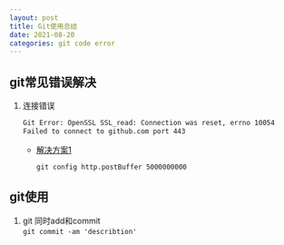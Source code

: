 ```yaml
---
layout: post
title: Git使用总结
date: 2021-08-20 
categories: git code error
---
```

## git常见错误解决
1. 连接错误
    ```cmd
    Git Error: OpenSSL SSL_read: Connection was reset, errno 10054
    Failed to connect to github.com port 443
    ```
    - [解决方案1](https://stackoverflow.com/questions/46232906/git-clone-error-rpc-failed-curl-56-openssl-ssl-read-ssl-error-syscall-errno)

         `git config http.postBuffer 5000000000`
## git使用
1. git 同时add和commit  
`git commit -am 'describtion'` 